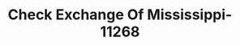 ---
f_zip-code: 39601
f_state-code: MS
title: Check Exchange Of Mississippi-11268
f_phone: 601-835-1010
f_city-only: Brookhaven
f_address: 711 Brookway Blvd Brookhaven
f_location-unique-id: '11268'
slug: check-exchange-of-mississippi-11268
updated-on: '2024-05-30T13:46:58.046Z'
created-on: '2024-05-30T13:36:59.803Z'
published-on: '2024-05-30T13:54:32.469Z'
f_city-state: cms/city/brookhaven-ms.md
f_company: cms/company/check-exchange-of-mississippi.md
f_state: cms/state/mississippi.md
layout: '[payday-loan].html'
tags: payday-loan
---